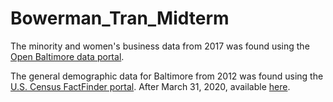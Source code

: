 # Bowerman_Tran_Midterm

The minority and women's business data from 2017 was found using the [Open Baltimore data portal](https://data.baltimorecity.gov/ "Open Baltimore").

The general demographic data for Baltimore from 2012 was found using the [U.S. Census FactFinder portal](https://factfinder.census.gov/faces/nav/jsf/pages/index.xhtml/ "American FactFinder"). After March 31, 2020, available [here](https://data.census.gov/cedsci/ "Census Data").
